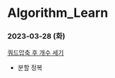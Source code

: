 # Algorithm_Learn
### 2023-03-28 (화)
[쿼드압축 후 개수 세기](https://school.programmers.co.kr/learn/courses/30/lessons/68936)
- 분할 정복
